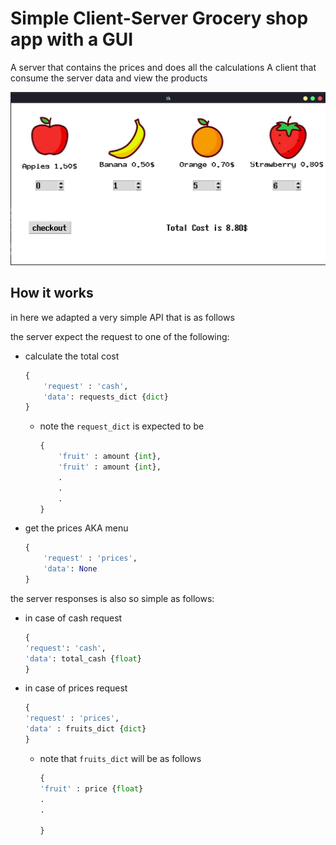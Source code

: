 # Simple Client-Server Grocery shop app with a GUI

A server that contains the prices and does all the calculations
A client that consume the server data and view the products

![app image](res/app.png?raw=true "App Image")

## How it works

in here we adapted a very simple API that is as follows

the server expect the request to one of the following:

* calculate the total cost
    ```python
    {
        'request' : 'cash',
        'data': requests_dict {dict}
    }
    ```
  * note the ```request_dict``` is expected to be
    ```python
    {
        'fruit' : amount {int},
        'fruit' : amount {int},
        .
        .
        .
    }
    ```
* get the prices AKA menu
    ```python
    {
        'request' : 'prices',
        'data': None
    }
    ```

the server responses is also so simple as follows:

* in case of cash request
    ```python
    {
    'request': 'cash',
    'data': total_cash {float}
    }
    ```
* in case of prices request
    ```python
    {
    'request' : 'prices',
    'data' : fruits_dict {dict}
    }
    ```
  * note that ```fruits_dict``` will be as follows
    ```python
    {
    'fruit' : price {float}
    .
    .

    }
    ```
